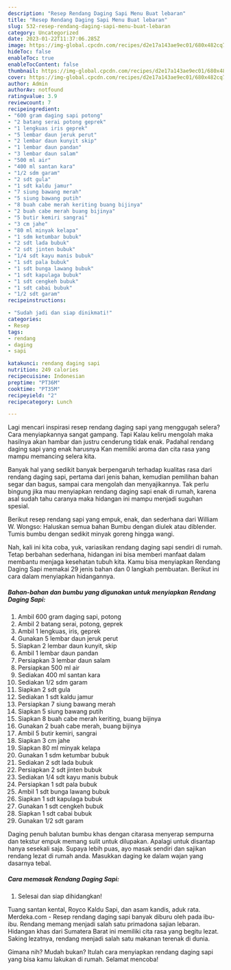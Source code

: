 ```yaml
---
description: "Resep Rendang Daging Sapi Menu Buat lebaran"
title: "Resep Rendang Daging Sapi Menu Buat lebaran"
slug: 532-resep-rendang-daging-sapi-menu-buat-lebaran
category: Uncategorized
date: 2023-01-22T11:37:06.285Z
image: https://img-global.cpcdn.com/recipes/d2e17a143ae9ec01/680x482cq70/rendang-daging-sapi-foto-resep-utama.jpg
hideToc: false
enableToc: true
enableTocContent: false
thumbnail: https://img-global.cpcdn.com/recipes/d2e17a143ae9ec01/680x482cq70/rendang-daging-sapi-foto-resep-utama.jpg
cover: https://img-global.cpcdn.com/recipes/d2e17a143ae9ec01/680x482cq70/rendang-daging-sapi-foto-resep-utama.jpg
author: Admin
authorAv: notfound
ratingvalue: 3.9
reviewcount: 7
recipeingredient:
- "600 gram daging sapi potong"
- "2 batang serai potong geprek"
- "1 lengkuas iris geprek"
- "5 lembar daun jeruk perut"
- "2 lembar daun kunyit skip"
- "1 lembar daun pandan"
- "3 lembar daun salam"
- "500 ml air"
- "400 ml santan kara"
- "1/2 sdm garam"
- "2 sdt gula"
- "1 sdt kaldu jamur"
- "7 siung bawang merah"
- "5 siung bawang putih"
- "8 buah cabe merah keriting buang bijinya"
- "2 buah cabe merah buang bijinya"
- "5 butir kemiri sangrai"
- "3 cm jahe"
- "80 ml minyak kelapa"
- "1 sdm ketumbar bubuk"
- "2 sdt lada bubuk"
- "2 sdt jinten bubuk"
- "1/4 sdt kayu manis bubuk"
- "1 sdt pala bubuk"
- "1 sdt bunga lawang bubuk"
- "1 sdt kapulaga bubuk"
- "1 sdt cengkeh bubuk"
- "1 sdt cabai bubuk"
- "1/2 sdt garam"
recipeinstructions:

- "Sudah jadi dan siap dinikmati!"
categories:
- Resep
tags:
- rendang
- daging
- sapi

katakunci: rendang daging sapi 
nutrition: 249 calories
recipecuisine: Indonesian
preptime: "PT36M"
cooktime: "PT35M"
recipeyield: "2"
recipecategory: Lunch

---
```



Lagi mencari inspirasi resep rendang daging sapi yang menggugah selera? Cara menyiapkannya sangat gampang. Tapi Kalau keliru mengolah maka hasilnya akan hambar dan justru cenderung tidak enak. Padahal rendang daging sapi yang enak harusnya Kan memiliki aroma dan cita rasa yang mampu memancing selera kita.


Banyak hal yang sedikit banyak berpengaruh terhadap kualitas rasa dari rendang daging sapi, pertama dari jenis bahan, kemudian pemilihan bahan segar dan bagus, sampai cara mengolah dan menyajikannya. Tak perlu bingung jika mau menyiapkan rendang daging sapi enak di rumah, karena asal sudah tahu caranya maka hidangan ini mampu menjadi suguhan spesial.

Berikut resep rendang sapi yang empuk, enak, dan sederhana dari William W. Wongso: Haluskan semua bahan Bumbu dengan diulek atau diblender. Tumis bumbu dengan sedikit minyak goreng hingga wangi.


Nah, kali ini kita coba, yuk, variasikan rendang daging sapi sendiri di rumah. Tetap berbahan sederhana, hidangan ini bisa memberi manfaat dalam membantu menjaga kesehatan tubuh kita. Kamu bisa menyiapkan Rendang Daging Sapi memakai 29 jenis bahan dan 0 langkah pembuatan. Berikut ini cara dalam menyiapkan hidangannya.

<!--inarticleads1-->

##### Bahan-bahan dan bumbu yang digunakan untuk menyiapkan Rendang Daging Sapi:

1. Ambil 600 gram daging sapi, potong
1. Ambil 2 batang serai, potong, geprek
1. Ambil 1 lengkuas, iris, geprek
1. Gunakan 5 lembar daun jeruk perut
1. Siapkan 2 lembar daun kunyit, skip
1. Ambil 1 lembar daun pandan
1. Persiapkan 3 lembar daun salam
1. Persiapkan 500 ml air
1. Sediakan 400 ml santan kara
1. Sediakan 1/2 sdm garam
1. Siapkan 2 sdt gula
1. Sediakan 1 sdt kaldu jamur
1. Persiapkan 7 siung bawang merah
1. Siapkan 5 siung bawang putih
1. Siapkan 8 buah cabe merah keriting, buang bijinya
1. Gunakan 2 buah cabe merah, buang bijinya
1. Ambil 5 butir kemiri, sangrai
1. Siapkan 3 cm jahe
1. Siapkan 80 ml minyak kelapa
1. Gunakan 1 sdm ketumbar bubuk
1. Sediakan 2 sdt lada bubuk
1. Persiapkan 2 sdt jinten bubuk
1. Sediakan 1/4 sdt kayu manis bubuk
1. Persiapkan 1 sdt pala bubuk
1. Ambil 1 sdt bunga lawang bubuk
1. Siapkan 1 sdt kapulaga bubuk
1. Gunakan 1 sdt cengkeh bubuk
1. Siapkan 1 sdt cabai bubuk
1. Gunakan 1/2 sdt garam


Daging penuh balutan bumbu khas dengan citarasa menyerap sempurna dan tekstur empuk memang sulit untuk dilupakan. Apalagi untuk disantap hanya sesekali saja. Supaya lebih puas, ayo masak sendiri dan sajikan rendang lezat di rumah anda. Masukkan daging ke dalam wajan yang dasarnya tebal. 

<!--inarticleads2-->

##### Cara memasak Rendang Daging Sapi:


1. Selesai dan siap dihidangkan!

Tuang santan kental, Royco Kaldu Sapi, dan asam kandis, aduk rata. Merdeka.com - Resep rendang daging sapi banyak diburu oleh pada ibu-ibu. Rendang memang menjadi salah satu primadona sajian lebaran. Hidangan khas dari Sumatera Barat ini memiliki cita rasa yang begitu lezat. Saking lezatnya, rendang menjadi salah satu makanan terenak di dunia. 

Gimana nih? Mudah bukan? Itulah cara menyiapkan rendang daging sapi yang bisa kamu lakukan di rumah. Selamat mencoba!
